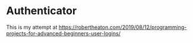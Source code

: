 # Authenticator
This is my attempt at https://robertheaton.com/2019/08/12/programming-projects-for-advanced-beginners-user-logins/